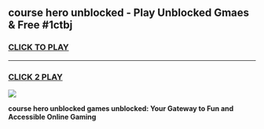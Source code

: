 
## course hero unblocked - Play Unblocked Gmaes & Free #1ctbj
<h3>
<a href="https://news.freeplayer.one?title=course_hero_unblocked&ref=26F">CLICK TO PLAY</a></h3>
<hr>

<h3>
<a href="https://news.freeplayer.one?title=course_hero_unblocked&ref=26F">CLICK 2 PLAY</a>
  
</h3>

<a href="https://news.freeplayer.one?title=course_hero_unblocked&ref=26F/"><img src="https://clearcache.store/games.png"></a>


**course hero unblocked games unblocked: Your Gateway to Fun and Accessible Online Gaming**
